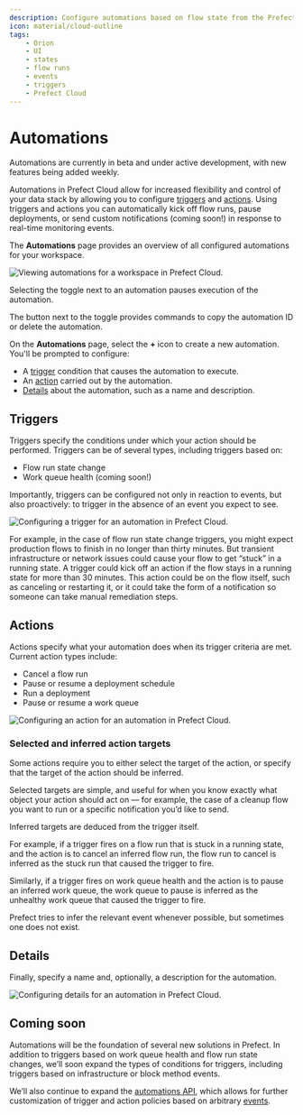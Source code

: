 ```yaml
---
description: Configure automations based on flow state from the Prefect UI and Prefect Cloud.
icon: material/cloud-outline
tags:
    - Orion
    - UI
    - states
    - flow runs
    - events
    - triggers
    - Prefect Cloud
---
```


# Automations <span class="badge cloud"></span> <span class="badge beta"></span>

Automations are currently in beta and under active development, with new features being added weekly.

Automations in Prefect Cloud allow for increased flexibility and control of your data stack by allowing you to configure [triggers](#triggers) and [actions](#actions). Using triggers and actions you can automatically kick off flow runs, pause deployments, or send custom notifications (coming soon!) in response to real-time monitoring events.

The **Automations** page provides an overview of all configured automations for your workspace.

![Viewing automations for a workspace in Prefect Cloud.](/img/ui/automations.png)

Selecting the toggle next to an automation pauses execution of the automation. 

The button next to the toggle provides commands to copy the automation ID or delete the automation.

On the **Automations** page, select the **+** icon to create a new automation. You'll be prompted to configure:

- A [trigger](#triggers) condition that causes the automation to execute.
- An [action](#actions) carried out by the automation.
- [Details](#details) about the automation, such as a name and description.

## Triggers

Triggers specify the conditions under which your action should be performed. Triggers can be of several types, including triggers based on: 

- Flow run state change
- Work queue health (coming soon!)

Importantly, triggers can be configured not only in reaction to events, but also proactively: to trigger in the absence of an event you expect to see.

![Configuring a trigger for an automation in Prefect Cloud.](/img/ui/automations-trigger.png)

For example, in the case of flow run state change triggers, you might expect production flows to finish in no longer than thirty minutes. But transient infrastructure or network issues could cause your flow to get “stuck” in a running state. A trigger could kick off an action if the flow stays in a running state for more than 30 minutes. This action could be on the flow itself, such as canceling or restarting it, or it could take the form of a notification so someone can take manual remediation steps.


## Actions

Actions specify what your automation does when its trigger criteria are met. Current action types include: 

- Cancel a flow run
- Pause or resume a deployment schedule
- Run a deployment
- Pause or resume a work queue

![Configuring an action for an automation in Prefect Cloud.](/img/ui/automations-action.png)

### Selected and inferred action targets

Some actions require you to either select the target of the action, or specify that the target of the action should be inferred. 

Selected targets are simple, and useful for when you know exactly what object your action should act on &mdash; for example, the case of a cleanup flow you want to run or a specific notification you’d like to send.

Inferred targets are deduced from the trigger itself. 

For example, if a trigger fires on a flow run that is stuck in a running state, and the action is to cancel an inferred flow run, the flow run to cancel is inferred as the stuck run that caused the trigger to fire. 

Similarly, if a trigger fires on work queue health and the action is to pause an inferred work queue, the work queue to pause is inferred as the unhealthy work queue that caused the trigger to fire. 

Prefect tries to infer the relevant event whenever possible, but sometimes one does not exist.

## Details

Finally, specify a name and, optionally, a description for the automation.

![Configuring details for an automation in Prefect Cloud.](/img/ui/automations-details.png)

## Coming soon

Automations will be the foundation of several new solutions in Prefect. In addition to triggers based on work queue health and flow run state changes, we’ll soon expand the types of conditions for triggers, including triggers based on infrastructure or block method events.  

We’ll also continue to expand the [automations API](https://app.prefect.cloud/api/docs#tag/Automations), which allows for further customization of trigger and action policies based on arbitrary [events](https://app.prefect.cloud/api/docs#tag/Events).

